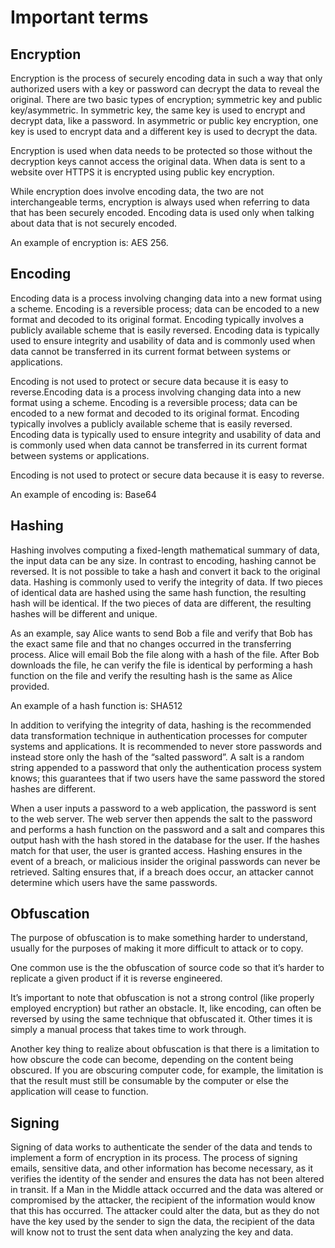 # Important terms

## Encryption

Encryption is the process of securely encoding data in such a way that only authorized users with a key or password can decrypt the data to reveal the original. There are two basic types of encryption; symmetric key and public key/asymmetric. In symmetric key, the same key is used to encrypt and decrypt data, like a password. In asymmetric or public key encryption, one key is used to encrypt data and a different key is used to decrypt the data.

Encryption is used when data needs to be protected so those without the decryption keys cannot access the original data. When data is sent to a website over HTTPS it is encrypted using public key encryption.

While encryption does involve encoding data, the two are not interchangeable terms, encryption is always used when referring to data that has been securely encoded. Encoding data is used only when talking about data that is not securely encoded.

An example of encryption is: AES 256.

## Encoding

Encoding data is a process involving changing data into a new format using a scheme. Encoding is a reversible process; data can be encoded to a new format and decoded to its original format. Encoding typically involves a publicly available scheme that is easily reversed. Encoding data is typically used to ensure integrity and usability of data and is commonly used when data cannot be transferred in its current format between systems or applications.

Encoding is not used to protect or secure data because it is easy to reverse.Encoding data is a process involving changing data into a new format using a scheme. Encoding is a reversible process; data can be encoded to a new format and decoded to its original format. Encoding typically involves a publicly available scheme that is easily reversed. Encoding data is typically used to ensure integrity and usability of data and is commonly used when data cannot be transferred in its current format between systems or applications.

Encoding is not used to protect or secure data because it is easy to reverse.

An example of encoding is: Base64

## Hashing

Hashing involves computing a fixed-length mathematical summary of data, the input data can be any size. In contrast to encoding, hashing cannot be reversed. It is not possible to take a hash and convert it back to the original data. Hashing is commonly used to verify the integrity of data. If two pieces of identical data are hashed using the same hash function, the resulting hash will be identical. If the two pieces of data are different, the resulting hashes will be different and unique.

As an example, say Alice wants to send Bob a file and verify that Bob has the exact same file and that no changes occurred in the transferring process. Alice will email Bob the file along with a hash of the file. After Bob downloads the file, he can verify the file is identical by performing a hash function on the file and verify the resulting hash is the same as Alice provided.

An example of a hash function is: SHA512

In addition to verifying the integrity of data, hashing is the recommended data transformation technique in authentication processes for computer systems and applications. It is recommended to never store passwords and instead store only the hash of the “salted password”. A salt is a random string appended to a password that only the authentication process system knows; this guarantees that if two users have the same password the stored hashes are different.

When a user inputs a password to a web application, the password is sent to the web server. The web server then appends the salt to the password and performs a hash function on the password and a salt and compares this output hash with the hash stored in the database for the user. If the hashes match for that user, the user is granted access. Hashing ensures in the event of a breach, or malicious insider the original passwords can never be retrieved. Salting ensures that, if a breach does occur, an attacker cannot determine which users have the same passwords.

## Obfuscation

The purpose of obfuscation is to make something harder to understand, usually for the purposes of making it more difficult to attack or to copy.

One common use is the the obfuscation of source code so that it’s harder to replicate a given product if it is reverse engineered.

It’s important to note that obfuscation is not a strong control (like properly employed encryption) but rather an obstacle. It, like encoding, can often be reversed by using the same technique that obfuscated it. Other times it is simply a manual process that takes time to work through.

Another key thing to realize about obfuscation is that there is a limitation to how obscure the code can become, depending on the content being obscured. If you are obscuring computer code, for example, the limitation is that the result must still be consumable by the computer or else the application will cease to function.

## Signing

Signing of data works to authenticate the sender of the data and tends to implement a form of encryption in its process. The process of signing emails, sensitive data, and other information has become necessary, as it verifies the identity of the sender and ensures the data has not been altered in transit. If a Man in the Middle attack occurred and the data was altered or compromised by the attacker, the recipient of the information would know that this has occurred. The attacker could alter the data, but as they do not have the key used by the sender to sign the data, the recipient of the data will know not to trust the sent data when analyzing the key and data.